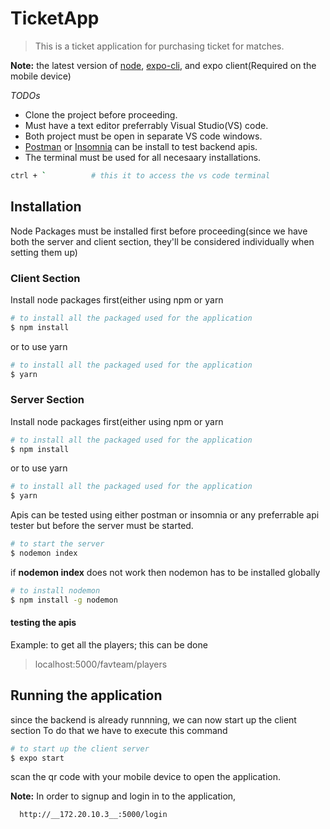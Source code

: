 # TicketApp
> This is a ticket application for purchasing ticket for matches.

__Note:__ the latest version of [node](https://nodejs.org/en/), [expo-cli](https://expo.io/), and expo client(Required on the mobile device)

_TODOs_
* Clone the project before proceeding. 
* Must have a text editor preferrably Visual Studio(VS) code.
* Both project must be open in separate VS code windows.
* [Postman](https://www.postman.com/) or [Insomnia](https://insomnia.rest/) can be install to test backend apis.
* The terminal must be used for all necesaary installations.
```BASH
ctrl + `          # this it to access the vs code terminal
```

## Installation  
Node Packages must be installed first before proceeding(since we have both the server and client section, they'll be considered individually when setting them up)

### Client Section
Install node packages first(either using npm or yarn
```BASH
# to install all the packaged used for the application
$ npm install
```
or to use yarn
```BASH
# to install all the packaged used for the application
$ yarn
```

### Server Section
Install node packages first(either using npm or yarn
```BASH
# to install all the packaged used for the application
$ npm install
```
or to use yarn
```BASH
# to install all the packaged used for the application
$ yarn
```
Apis can be tested using either postman or insomnia or any preferrable api tester but before the server must be started. 
```BASH
# to start the server
$ nodemon index 
```
if __nodemon index__ does not work then nodemon has to be installed globally
```BASH
# to install nodemon 
$ npm install -g nodemon
```
#### testing the apis
Example: to get all the players; this can be done

> localhost:5000/favteam/players

## Running the application
since the backend is already runnning, we can now start up the client section 
To do that we have to execute this command
```BASH
# to start up the client server
$ expo start 
```
scan the qr code with your mobile device to open the application. 

__Note:__ In order to signup and login in to the application, 
```BASH
  http://__172.20.10.3__:5000/login
```


